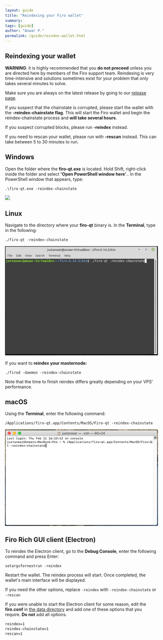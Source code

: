```yaml
---
layout: guide
title: "Reindexing your Firo wallet"
summary: 
tags: [guide]
author: "Anwar P."
permalink: /guide/reindex-wallet.html
---
```

## Reindexing your wallet

**WARNING**: it is highly recommended that you **do not proceed** unless you are directed here by members of the Firo support team. Reindexing is very time-intensive and solutions sometimes exist for your problem that only takes several minutes to solve.

Make sure you are always on the latest release by going to our [release page](https://github.com/firoorg/firo/releases/latest).

If you suspect that the chainstate is corrupted, please start the wallet with the **-reindex-chainstate flag**. This will start the Firo wallet and begin the reindex-chainstate process and **will take several hours**. 

If you suspect corrupted blocks, please run **\-reindex** instead.

If you need to rescan your wallet, please run with **\-rescan** instead. This can take between 5 to 30 minutes to run.

## Windows

Open the folder where the **firo-qt.exe** is located. Hold Shift, right-click inside the folder and select **'Open PowerShell window here'**.. In the PowerShell window that appears, type: 

```
.\firo-qt.exe -reindex-chainstate
```

![](/guide/assets/reindex-wallet/firo-qt-powershell.png)

## Linux

Navigate to the directory where your **firo-qt** binary is. In the **Terminal**, type in the following: 

```
./firo-qt -reindex-chainstate
```

![](/guide/assets/reindex-wallet/firo-qt-linux-terminal.png)

If you want to **reindex your masternode:** 

```
./firod -daemon -reindex-chainstate
```

Note that the time to finish reindex differs greatly depending on your VPS' performance.

## macOS

Using the **Terminal**, enter the following command: 

```
/Applications/firo-qt.app/Contents/MacOS/Firo-qt -reindex-chainstate
```

![](/guide/assets/reindex-wallet/firo-qt-macos-terminal.png)

## Firo Rich GUI client (Electron)

To reindex the Electron client, go to the **Debug Console**, enter the following command and press Enter:

```
setargsfornextrun -reindex
```

Restart the wallet. The reindex process will start. Once completed, the wallet's main interface will be displayed.

If you need the other options, replace `-reindex` with `-reindex-chainstate` or `-rescan`

If you were unable to start the Electron client for some reason, edit the **firo.conf** in [the data directory](https://github.com/firoorg/firo/wiki/Default-data-directories) and add one of these options that you require. **Do not** add all options.

```
reindex=1
reindex-chainstate=1
rescan=1
```
